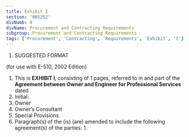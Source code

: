 ```yaml
---
title: Exhibit I
section: '005252'
divNumb: 0
divName: Procurement and Contracting Requirements
subgroup: Procurement and Contracting Requirements
tags: ['Procurement', 'Contracting', 'Requirements', 'Exhibit', 'I']
---
```


1.  SUGGESTED FORMAT

(for use with E-510, 2002 Edition)

1.  This is **EXHIBIT I**, consisting of 1 pages, referred to in and part of the **Agreement between Owner and Engineer for Professional Services** dated .
1.  Initial:
1.  Owner
1.  Owner’s Consultant
1.  Special Provisions
1.  Paragraph(s) of the (is) (are) amended to include the following agreement(s) of the parties:
    1.
